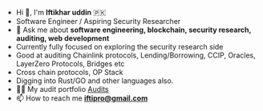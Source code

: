 - Hi 👋, I'm **Iftikhar uddin** 🇵🇰
- Software Engineer / Aspiring Security Researcher
- 💬 Ask me about **software engineering, blockchain, security research, auditing, web development**
- Currently fully focused on exploring the security research side 
- Good at auditing Chainlink protocols, Lending/Borrowing, CCIP, Oracles, LayerZero Protocols, Bridges etc
- Cross chain protocols, OP Stack
- Digging into Rust/GO and other languages also.
- 🐱‍💻 My audit portfolio [Audits](https://github.com/iftikharuddin/audit-reports)
- 📫 How to reach me **iftipro@gmail.com**




